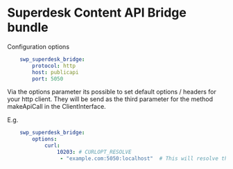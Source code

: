 Superdesk Content API Bridge bundle
==========

Configuration options

```yml
    swp_superdesk_bridge:
        protocol: http
        host: publicapi
        port: 5050
```

Via the options parameter its possible to set default options / headers for 
your http client. They will be send as the third parameter for the method
makeApiCall in the ClientInterface.

E.g.

```yml
    swp_superdesk_bridge:
        options:
            curl:
                10203: # CURLOPT_RESOLVE
                 - "example.com:5050:localhost"  # This will resolve the host example.com to your localhost 
```
